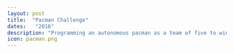 ```yaml
---
layout: post
title:  "Pacman Challenge"
dates:   "2016"
description: "Programming an autonomous pacman as a team of five to win against ghosts as part of our university's computing module"
icon: pacman.png
---
```

